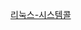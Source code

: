  <a href="https://dodote10.tistory.com/564"  target="_blank" rel="noopener noreferrer">리눅스-시스템콜</a>
